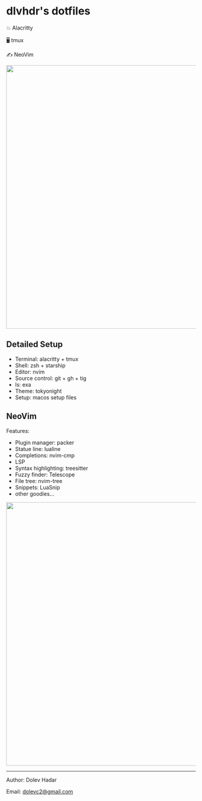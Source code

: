 # dlvhdr's dotfiles

💥 Alacritty

🖥 tmux

✍️ NeoVim

<img src="https://user-images.githubusercontent.com/6196971/160253898-4fd31e12-3310-4dd5-844f-feb63b7a1be5.png" width="700px"/>

## Detailed Setup

- Terminal: alacritty + tmux
- Shell: zsh + starship
- Editor: nvim
- Source control: git + gh + tig
- ls: exa
- Theme: tokyonight
- Setup: macos setup files

## NeoVim

Features:
- Plugin manager: packer
- Statue line: lualine
- Completions: nvim-cmp
- LSP
- Syntax highlighting: treesitter
- Fuzzy finder: Telescope
- File tree: nvim-tree
- Snippets: LuaSnip
- other goodies...

<img src="https://user-images.githubusercontent.com/6196971/160253924-b3a22b30-bed0-4d1f-805f-62edd21a466a.png" width="700px"/>

---

Author: Dolev Hadar

Email: dolevc2@gmail.com

